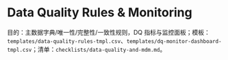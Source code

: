 # Data Quality Rules & Monitoring

目的：主数据字典/唯一性/完整性/一致性规则，DQ 指标与监控面板；模板：`templates/data-quality-rules-tmpl.csv`、`templates/dq-monitor-dashboard-tmpl.csv`；清单：`checklists/data-quality-and-mdm.md`。
